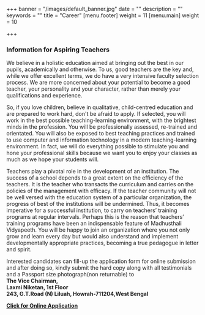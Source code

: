 +++
banner = "/images/default_banner.jpg"
date = ""
description = ""
keywords = ""
title = "Career"
[menu.footer]
weight = 11
[menu.main]
weight = 10

+++
### Information for Aspiring Teachers

We believe in a holistic education aimed at bringing out the best in our pupils, academically and otherwise. To us, good teachers are the key and, while we offer excellent terms, we do have a very intensive faculty selection process. We are more concerned about your potential to become a good teacher, your personality and your character, rather than merely your qualifications and experience.

So, if you love children, believe in qualitative, child-centred education and are prepared to work hard, don't be afraid to apply. If selected, you will work in the best possible teaching-learning environment, with the brightest minds in the profession. You will be professionally assessed, re-trained and orientated. You will also be exposed to best teaching practices and trained to use computer and information technology in a modern teaching-learning environment. In fact, we will do everything possible to stimulate you and hone your professional skills because we want you to enjoy your classes as much as we hope your students will.

Teachers play a pivotal role in the development of an institution. The success of a school depends to a great extent on the efficiency of the teachers. It is the teacher who transacts the curriculum and carries on the policies of the management with efficacy. If the teacher community will not be well versed with the education system of a particular organization, the progress of best of the institutions will be undermined. Thus, it becomes imperative for a successful institution, to carry on teachers’ training programs at regular intervals. Perhaps this is the reason that teachers’ training programs have been an indispensable feature of Madhusthali Vidyapeeth. You will be happy to join an organization where you not only grow and learn every day but would also understand and implement developmentally appropriate practices, becoming a true pedagogue in letter and spirit.

  
Interested candidates can fill-up the application form for online submission and after doing so, kindly submit the hard copy along with all testimonials and a Passport size photograph(non returnable) to  
**The Vice Chairman,  
Laxmi Niketan, 1st Floor**  
**243, G.T.Road (N) Liluah, Howrah-711204,West Bengal**

[**Click for Online Application**](http://www.mckvie.org/mv/career)